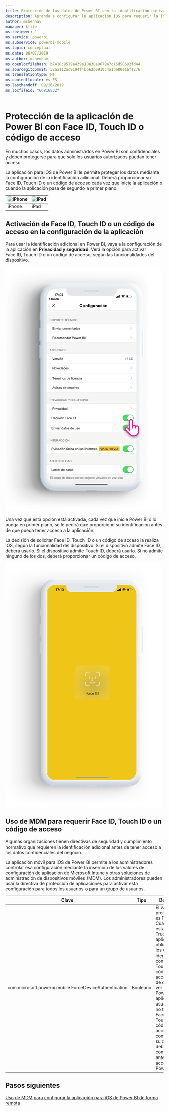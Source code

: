 ```yaml
---
title: Protección de los datos de Power BI con la identificación nativa del dispositivo
description: Aprenda a configurar la aplicación iOS para requerir la identificación adicional antes de acceder a los datos de Power BI
author: mshenhav
manager: kfile
ms.reviewer: ''
ms.service: powerbi
ms.subservice: powerbi-mobile
ms.topic: conceptual
ms.date: 06/07/2019
ms.author: mshenhav
ms.openlocfilehash: b7418c9579a439a18a30a967947c15d58693fd44
ms.sourcegitcommit: 52aa112ac9194f4bb62b0910c4a1be80e1bf1276
ms.translationtype: HT
ms.contentlocale: es-ES
ms.lasthandoff: 09/16/2019
ms.locfileid: "66816832"
---
```

# <a name="protect-power-bi-app-with-face-id-touch-id-or-passcode"></a>Protección de la aplicación de Power BI con Face ID, Touch ID o código de acceso 

En muchos casos, los datos administrados en Power BI son confidenciales y deben protegerse para que solo los usuarios autorizados puedan tener acceso. 

La aplicación para iOS de Power BI le permite proteger los datos mediante la configuración de la identificación adicional. Deberá proporcionar su Face ID, Touch ID o un código de acceso cada vez que inicie la aplicación o cuando la aplicación pasa de segundo a primer plano.

| ![iPhone](./media/tutorial-mobile-apps-ios-qna/iphone-logo-50-px.png) | ![iPad](./media/tutorial-mobile-apps-ios-qna/ipad-logo-50-px.png) |
|:--- |:--- |
| iPhone |iPad |

## <a name="turn-on-face-id-touch-id-or-passcode-in-app-setting"></a>Activación de Face ID, Touch ID o un código de acceso en la configuración de la aplicación

Para usar la identificación adicional en Power BI, vaya a la configuración de la aplicación en **Privacidad y seguridad**. Verá la opción para activar Face ID, Touch ID o un código de acceso, según las funcionalidades del dispositivo.

![Página de configuración de la aplicación para iOS de Power BI](./media/mobile-ios-native-secure-access/mobile-ios-native-secured-setting.png)

Una vez que esta opción está activada, cada vez que inicie Power BI o lo ponga en primer plano, se le pedirá que proporcione su identificación antes de que pueda tener acceso a la aplicación. 

La decisión de solicitar Face ID, Touch ID o un código de acceso la realiza iOS, según la funcionalidad del dispositivo. Si el dispositivo admite Face ID, deberá usarlo. Si el dispositivo admite Touch ID, deberá usarlo. Si no admite ninguno de los dos, deberá proporcionar un código de acceso.

![Face ID de Power BI para iOS](./media/mobile-ios-native-secure-access/mobile-ios-native-secured-faceid.png)

## <a name="use-mdm-to-enforce-face-id-touch-id-or-passcode"></a>Uso de MDM para requerir Face ID, Touch ID o un código de acceso

Algunas organizaciones tienen directivas de seguridad y cumplimiento normativo que requieren la identificación adicional antes de tener acceso a los datos confidenciales del negocio. 

La aplicación móvil para iOS de Power BI permite a los administradores controlar esa configuración mediante la inserción de los valores de configuración de aplicación de Microsoft Intune y otras soluciones de administración de dispositivos móviles (MDM). Los administradores pueden usar la directiva de protección de aplicaciones para activar esta configuración para todos los usuarios o para un grupo de usuarios.

|Clave  |Tipo  |Descripción  |
|---------|---------|---------|
| com.microsoft.powerbi.mobile.ForceDeviceAuthentication | Booleano | El valor predeterminado es False. <br>Cuando se establece en True, la aplicación obligará a que los usuarios se identifiquen con Face ID, Touch ID o un código de acceso antes de que puedan ver los datos de Power BI en la aplicación. Los usuarios que no tienen Face ID, Touch ID o un código de acceso configurado en su dispositivo, deberán configurarlo antes de poder acceder a Power BI.  |

## <a name="next-steps"></a>Pasos siguientes

[Uso de MDM para configurar la aplicación para iOS de Power BI de forma remota](mobile-app-configuration.md)
